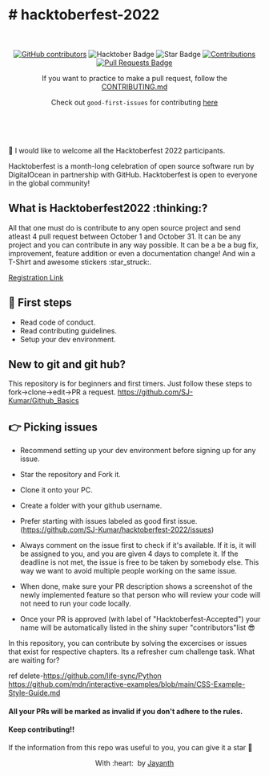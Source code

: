 # # hacktoberfest-2022

<div align="center">

<br> <br>
<a href="https://github.com/SJ-Kumar/hacktoberfest2022/graphs/contributors"><img alt="GitHub contributors" src="https://img.shields.io/github/contributors/SJ-Kumar/hacktoberfest2022?color=2b9348"></a>
<img src="https://img.shields.io/badge/HacktoberFest-2022-blueviolet" alt="Hacktober Badge"/>
<img src="https://img.shields.io/static/v1?label=%E2%AD%90&message=If%20Useful&style=style=flat&color=BC4E99" alt="Star Badge"/>
<a href="https://github.com/SJ-Kumar" ><img src="https://img.shields.io/badge/Contributions-welcome-green.svg?style=flat&logo=github" alt="Contributions" /></a>
<a href="https://github.com/SJ-Kumar/hacktoberfest2022/pulls"><img src="https://img.shields.io/github/issues-pr/SJ-Kumar/hacktoberfest2022" alt="Pull Requests Badge"/></a>


If you want to practice to make a pull request, follow the [CONTRIBUTING.md](/CONTRIBUTING.md)
  
Check out `good-first-issues` for contributing [here](https://github.com/SJ-Kumar/hacktoberfest2022/issues?q=is%3Aopen+is%3Aissue+label%3A%22good+first+issue%22)

</div>

<br>
<br>
<br>


👋 I would like to welcome all the Hacktoberfest 2022 participants.

Hacktoberfest is a month-long celebration of open source software run by DigitalOcean in partnership with GitHub. Hacktoberfest is open to everyone in the global community!

<h2>
 What is Hacktoberfest2022 :thinking:? 
</h2>
All that one must do is contribute to any open source project and send atleast 4 pull request between October 1 and October 31. It can be any project and you can contribute in any way possible. It can be a be a bug fix, improvement, feature addition  or even a documentation change! And win a T-Shirt and awesome stickers :star_struck:.

[Registration Link](https://hacktoberfest.digitalocean.com/)


## 🛫 First steps

* Read code of conduct.
* Read contributing guidelines.
* Setup your dev environment.

## New to git and git hub?
This repository is for beginners and first timers. Just follow these steps to fork->clone->edit->PR a request.
https://github.com/SJ-Kumar/Github_Basics

## 👉 Picking issues
* Recommend setting up your dev environment before signing up for any issue.

* Star the repository and Fork it.

* Clone it onto your PC.

* Create a folder with your github username.

* Prefer starting with issues labeled as good first issue.(https://github.com/SJ-Kumar/hacktoberfest-2022/issues)

* Always comment on the issue first to check if it's available. If it is, it will be assigned to you, and you are given 4 days to complete it. If the deadline is not met, the issue is free to be taken by somebody else. This way we want to avoid multiple people working on the same issue.

* When done, make sure your PR description shows a screenshot of the newly implemented feature so that person who will review your code will not need to run your code locally.

* Once your PR is approved (with label of "Hacktoberfest-Accepted") your name will be automatically listed in the shiny super "contributors"list 😎

In this repository, you can contribute by solving the excercises or issues that exist for respective chapters. Its a refresher cum challenge task. What are waiting for?













ref delete-https://github.com/life-sync/Python
https://github.com/mdn/interactive-examples/blob/main/CSS-Example-Style-Guide.md














#### All your PRs will be marked as invalid if you don't adhere to the rules.

#### Keep contributing!!

 If the information from this repo was useful to you, you can give it a star 🌟

<p align="center">
	With :heart: &nbsp;by <a href="sj-kumar.github.io/" target="_blank">Jayanth</a>
</p>
